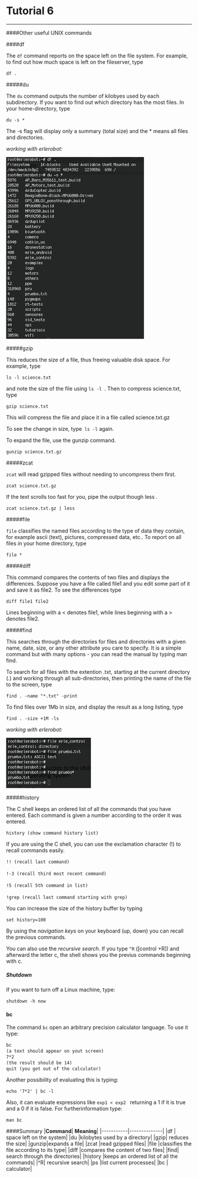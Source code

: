 # Tutorial 6
---

####Other useful UNIX commands

####df

The `df` command reports on the space left on the file system. For example, to find out how much space is left on the fileserver, type

```
df .
```

#####du

The `du` command outputs the number of kilobyes used by each subdirectory. If you want to find out which directory has the most files. In your home-directory, type

```
du -s *
```

The -s flag will display only a summary (total size) and the * means all files and directories.

*working with erlerobot:*

![img1](img6/1_Fotor.jpg)


#####gzip

This reduces the size of a file, thus freeing valuable disk space. For example, type

```
ls -l science.txt
```

and note the size of the file using `ls -l `. Then to compress science.txt, type

```
gzip science.txt
```

This will compress the file and place it in a file called science.txt.gz

To see the change in size, type` ls -l` again.

To expand the file, use the gunzip command.

```
gunzip science.txt.gz
```

#####zcat

`zcat` will read gzipped files without needing to uncompress them first.

```
zcat science.txt.gz
```

If the text scrolls too fast for you, pipe the output though less .

```
zcat science.txt.gz | less
```

#####file

`file` classifies the named files according to the type of data they contain, for example ascii (text), pictures, compressed data, etc.. To report on all files in your home directory, type

```
file *
```

#####diff

This command compares the contents of two files and displays the differences. Suppose you have a file called file1 and you edit some part of it and save it as file2. To see the differences type

```
diff file1 file2
```

Lines beginning with a < denotes file1, while lines beginning with a > denotes file2.

#####find

This searches through the directories for files and directories with a given name, date, size, or any other attribute you care to specify. It is a simple command but with many options - you can read the manual by typing man find.

To search for all files with the extention .txt, starting at the current directory (.) and working through all sub-directories, then printing the name of the file to the screen, type

```
find . -name "*.txt" -print
```

To find files over 1Mb in size, and display the result as a long listing, type

```
find . -size +1M -ls
```

*working with erlerobot:*

![img2](img6/2_Fotor.jpg)


#####history

The C shell keeps an ordered list of all the commands that you have entered. Each command is given a number according to the order it was entered.

```
history (show command history list)
```

If you are using the C shell, you can use the exclamation character (!) to recall commands easily.

```
!! (recall last command)

!-3 (recall third most recent command)

!5 (recall 5th command in list)

!grep (recall last command starting with grep)
 ```


You can increase the size of the history buffer by typing

```
set history=100
```
By using the *navigation keys* on your keyboard (up, down) you can recall the previous commands.

You can also use the *recursive search*. If you type `^R` ([control +R]) and afterward the letter c, the shell shows you the previus commands beginning with c.

##### Shutdown

If you want to turn off a Linux machine, type:
```
shutdown -h now
```
#### bc

 The command `bc` open an arbitrary precision calculator language. To use it type:
 ```
 bc
 (a text should appear on yout screen)
 7*2
 (the result should be 14)
 quit (you get out of the calculator)
 ```
 Another possibility of evaluating this is typing:
 ```
 echo '7*2' | bc -l
 ```

 Also, it can evaluate expressions like `exp1 < exp2 `
returning a 1 if it is true and a 0 if it is false.
For furtherinformation type:
```
man bc
```



####Summary
|**Command**|	**Meaning**|
|-----------|--------------|
|df |	space left on the system|
|du |kilobytes used by a directory|
|gzip|	reduces the size|
|gunzip|expands a file|
|zcat	|read gzipped files|
|file	|classifies the file according to its type|
|diff |compares the content of two files|
|find|	search through the directories|
|history	|keeps an ordered list of all the commands|
|^R|	 recursive search|
|ps	|list current processes|
|bc | calculator|


